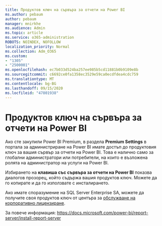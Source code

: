```yaml
---
title: Продуктов ключ на сървъра за отчети на Power BI
ms.author: pebaum
author: pebaum
manager: mnirkhe
ms.audience: Admin
ms.topic: article
ms.service: o365-administration
ROBOTS: NOINDEX, NOFOLLOW
localization_priority: Normal
ms.collection: Adm_O365
ms.custom:
- "1305"
- "2500001"
ms.openlocfilehash: ec7b033d524ba257ee985b5cd11881b0b9109e8b
ms.sourcegitcommit: c6692ce0fa1358ec3529e59ca0ecdfdea4cdc759
ms.translationtype: MT
ms.contentlocale: bg-BG
ms.lasthandoff: 09/15/2020
ms.locfileid: "47801938"
---
```

# <a name="power-bi-report-server-product-key"></a>Продуктов ключ на сървъра за отчети на Power BI

Ако сте закупили Power BI Premium, в раздела **Premium Settings** в портала за администриране на Power BI имате достъп до продуктовия ключ за вашия сървър за отчети на Power BI. Това е налично само за глобални администратори или потребители, на които е възложена ролята на администратор на услуги на Power BI.

Избирането на **клавиша със сървъра за отчети на Power BI** показва диалогов прозорец, който съдържа вашия продуктов ключ. Можете да го копирате и да го използвате с инсталирането.

Ако имате споразумение на SQL Server Enterprise SA, можете да получите своя продуктов ключ от центъра за [обслужване на корпоративно лицензиране](https://www.microsoft.com/Licensing/servicecenter/).

За повече информация: https://docs.microsoft.com/power-bi/report-server/install-report-server
